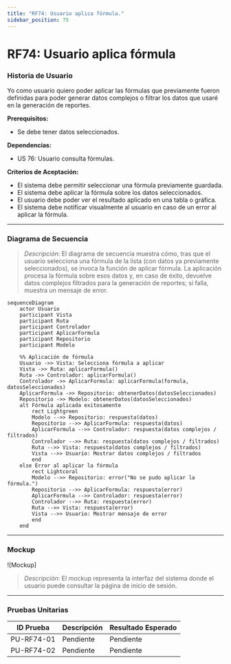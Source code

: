 ```yaml
---
title: "RF74: Usuario aplica fórmula."  
sidebar_position: 75
---
```


# RF74: Usuario aplica fórmula

### Historia de Usuario

Yo como usuario quiero poder aplicar las fórmulas que previamente fueron definidas para poder generar datos complejos o filtrar los datos que usaré en la generación de reportes.

  **Prerequisitos:**
  - Se debe tener datos seleccionados.

  **Dependencias:**
  - US 76: Usuario consulta fórmulas.

  **Criterios de Aceptación:**
  - El sistema debe permitir seleccionar una fórmula previamente guardada.
  - El sistema debe aplicar la fórmula sobre los datos seleccionados.
  - El usuario debe poder ver el resultado aplicado en una tabla o gráfica.
  - El sistema debe notificar visualmente al usuario en caso de un error al aplicar la fórmula.
  
---

### Diagrama de Secuencia

> *Descripción*: El diagrama de secuencia muestra cómo, tras que el usuario selecciona una fórmula de la lista (con datos ya previamente seleccionados), se invoca la función de aplicar fórmula. La aplicación procesa la fórmula sobre esos datos y, en caso de éxito, devuelve datos complejos filtrados para la generación de reportes; si falla, muestra un mensaje de error.

```mermaid
sequenceDiagram
    actor Usuario
    participant Vista
    participant Ruta
    participant Controlador
    participant AplicarFormula
    participant Repositorio
    participant Modelo

    %% Aplicación de fórmula
    Usuario ->> Vista: Selecciona fórmula a aplicar
    Vista ->> Ruta: aplicarFormula()
    Ruta ->> Controlador: aplicarFormula()
    Controlador ->> AplicarFormula: aplicarFormula(formula, datosSeleccionados)
    AplicarFormula ->> Repositorio: obtenerDatos(datosSeleccionados)
    Repositorio ->> Modelo: obtenerDatos(datosSeleccionados)
    alt Fórmula aplicada exitosamente
        rect Lightgreen
        Modelo -->> Repositorio: respuesta(datos)
        Repositorio -->> AplicarFormula: respuesta(datos)
        AplicarFormula -->> Controlador: respuesta(datos complejos / filtrados)
        Controlador -->> Ruta: respuesta(datos complejos / filtrados)
        Ruta -->> Vista: respuesta(datos complejos / filtrados)
        Vista -->> Usuario: Mostrar datos complejos / filtrados
        end
    else Error al aplicar la fórmula
        rect Lightcoral
        Modelo -->> Repositorio: error("No se pudo aplicar la fórmula.")
        Repositorio -->> AplicarFormula: respuesta(error)
        AplicarFormula -->> Controlador: respuesta(error)
        Controlador -->> Ruta: respuesta(error)
        Ruta -->> Vista: respuesta(error)
        Vista -->> Usuario: Mostrar mensaje de error
        end
    end

```


---

### Mockup

![Mockup]

> *Descripción*: El mockup representa la interfaz del sistema donde el usuario puede consultar la página de inicio de sesión. 

---

### Pruebas Unitarias 
| ID Prueba | Descripción | Resultado Esperado |
|-----------|-------------|--------------------|
|PU-RF74-01|Pendiente | Pendiente|
|PU-RF74-02|Pendiente | Pendiente|